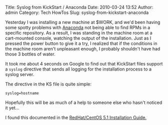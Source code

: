Title: Syslog from KickStart / Anaconda
Date: 2010-03-24 13:52
Author: admin
Category: Tech HowTos
Slug: syslog-from-kickstart-anaconda

Yesterday I was installing a new machine at $WORK, and we'd been having
some spotty problems with
[Anaconda](http://fedoraproject.org/wiki/Anaconda) not being able to
find RPMs in a specific repository. As a result, I was standing in the
machine room at a cart-mounted console, watching the output of the
installation. Just as I pressed the power button to give it a try, I
realized that if the conditions in the machine room aren't unpleasant
enough, I probably shouldn't have had those 3 bottles of water.

It took me about 4 seconds on Google to find out that KickStart files
support a `syslog` directive that sends all logging for the installation
process to a syslog server.

The directive in the KS file is quite simple:

~~~~{.text}
syslog=hostname
~~~~

Hopefully this will be as much of a help to someone else who hasn't
noticed it yet...

I found this documented in the [RedHat/CentOS 5.1 Installation
Guide.](http://www.centos.org/docs/5/html/5.1/Installation_Guide/s1-kickstart2-startinginstall.html)
